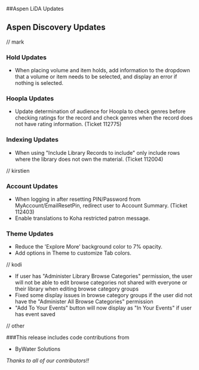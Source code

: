##Aspen LiDA Updates

## Aspen Discovery Updates
// mark

### Hold Updates
- When placing volume and item holds, add information to the dropdown that a volume or item needs to be selected, and display an error if nothing is selected. 

### Hoopla Updates
- Update determination of audience for Hoopla to check genres before checking ratings for the record and check genres when the record does not have rating information. (Ticket 112775) 

### Indexing Updates
- When using "Include Library Records to include" only include rows where the library does not own the material. (Ticket 112004)

// kirstien
### Account Updates
- When logging in after resetting PIN/Password from MyAccount/EmailResetPin, redirect user to Account Summary. (Ticket 112403)
- Enable translations to Koha restricted patron message.

### Theme Updates
- Reduce the 'Explore More' background color to 7% opacity.
- Add options in Theme to customize Tab colors.

// kodi
- If user has "Administer Library Browse Categories" permission, the user will not be able to edit browse categories not shared with everyone or their library when editing browse category groups
- Fixed some display issues in browse category groups if the user did not have the "Administer All Browse Categories" permission
- "Add To Your Events" button will now display as "In Your Events" if user has event saved

// other

###This release includes code contributions from
- ByWater Solutions

_Thanks to all of our contributors!!_
